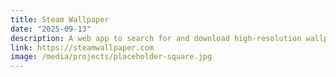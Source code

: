 ```yaml
---
title: Steam Wallpaper
date: "2025-09-13"
description: A web app to search for and download high-resolution wallpapers from Steam.
link: https://steamwallpaper.com
image: /media/projects/placeholder-square.jpg
---
```


